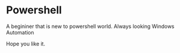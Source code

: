 # Powershell 

A begininer that is new to powershell world. Always looking Windows Automation 

Hope you like it.

